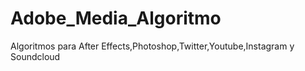 # Adobe_Media_Algoritmo
Algoritmos para After Effects,Photoshop,Twitter,Youtube,Instagram y Soundcloud
